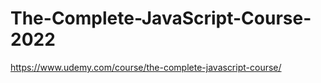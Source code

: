 # The-Complete-JavaScript-Course-2022

https://www.udemy.com/course/the-complete-javascript-course/
